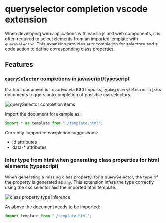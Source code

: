 
# queryselector completion vscode extension

When developing web applications with vanilla js and web components, it is often required to select elements from an imported template with `querySelector`.
This extension provides autocompletion for selectors and a code action to define corresponding class properties.

## Features

### `querySelector` completions in javascript/typescript

If a html document is imported via ES6 imports, typing `querySelector` in js/ts documents triggers autocompletion of possible css selectors.

![querySelector completion items](https://raw.githubusercontent.com/tuwrraphael/queryselector-completion/main/images/completion.gif)

Import the document for example as:
~~~js
import * as template from "./template.html";
~~~

Currently supported completion suggestions:
* id attributes
* data-* attributes

### Infer type from html when generating class properties for html elements (typescript)

When generating a missing class property, for a querySelector, the type of the property is generated as `any`. This extension infers the type correctly using the css selector and the imported html template.

![class property type inference](https://raw.githubusercontent.com/tuwrraphael/queryselector-completion/main/images/generateprop.gif)

As above the document needs to be imported:
~~~js
import template from "./template.html";
~~~

<!-- ## Requirements

If you have any requirements or dependencies, add a section describing those and how to install and configure them. -->

<!-- ## Extension Settings

Include if your extension adds any VS Code settings through the `contributes.configuration` extension point.

For example:

This extension contributes the following settings:

* `myExtension.enable`: enable/disable this extension
* `myExtension.thing`: set to `blah` to do something -->

<!-- ## Known Issues

Calling out known issues can help limit users opening duplicate issues against your extension. -->

<!-- ## Release Notes

Users appreciate release notes as you update your extension.

### 1.0.0

Initial release of ...

### 1.0.1

Fixed issue #.

### 1.1.0

Added features X, Y, and Z. -->